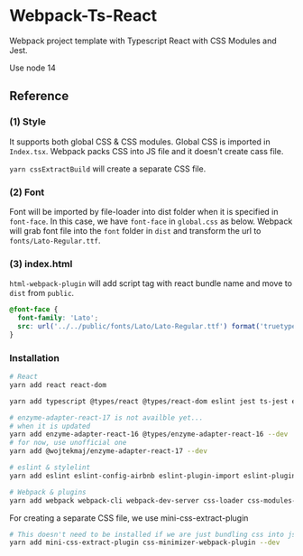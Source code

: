 # Webpack-Ts-React

Webpack project template with Typescript React with CSS Modules and Jest.

Use node 14

## Reference

### (1) Style

It supports both global CSS & CSS modules. Global CSS is imported in `Index.tsx`. Webpack packs CSS into JS file and it doesn't create cass file.

`yarn cssExtractBuild` will create a separate CSS file.

### (2) Font

Font will be imported by file-loader into dist folder when it is specified in `font-face`. In this case, we have `font-face` in `global.css` as below. Webpack will grab font file into the `font` folder in `dist` and transform the url to `fonts/Lato-Regular.ttf`.

### (3) index.html

`html-webpack-plugin` will add script tag with react bundle name and move to `dist` from `public`.

```scss
@font-face {
  font-family: 'Lato';
  src: url('../../public/fonts/Lato/Lato-Regular.ttf') format('truetype');
}
```

### Installation

```bash
# React
yarn add react react-dom

yarn add typescript @types/react @types/react-dom eslint jest ts-jest enzyme @types/jest @types/enzyme --dev

# enzyme-adapter-react-17 is not availble yet...
# when it is updated 
yarn add enzyme-adapter-react-16 @types/enzyme-adapter-react-16 --dev
# for now, use unofficial one
yarn add @wojtekmaj/enzyme-adapter-react-17 --dev

# eslint & stylelint
yarn add eslint eslint-config-airbnb eslint-plugin-import eslint-plugin-jsx-a11y eslint-plugin-react eslint-plugin-react-hooks @typescript-eslint/eslint-plugin @typescript-eslint/parser stylelint stylelint-order stylelint-scss --dev

# Webpack & plugins
yarn add webpack webpack-cli webpack-dev-server css-loader css-modules-typescript-loader file-loader html-webpack-plugin postcss-loader sass sass-loader source-map-loader style-loader svg-inline-loader terser-webpack-plugin copy-webpack-plugin ts-loader url-loader --dev
```

For creating a separate CSS file, we use mini-css-extract-plugin

```bash
# This doesn't need to be installed if we are just bundling css into js
yarn add mini-css-extract-plugin css-minimizer-webpack-plugin --dev
```

